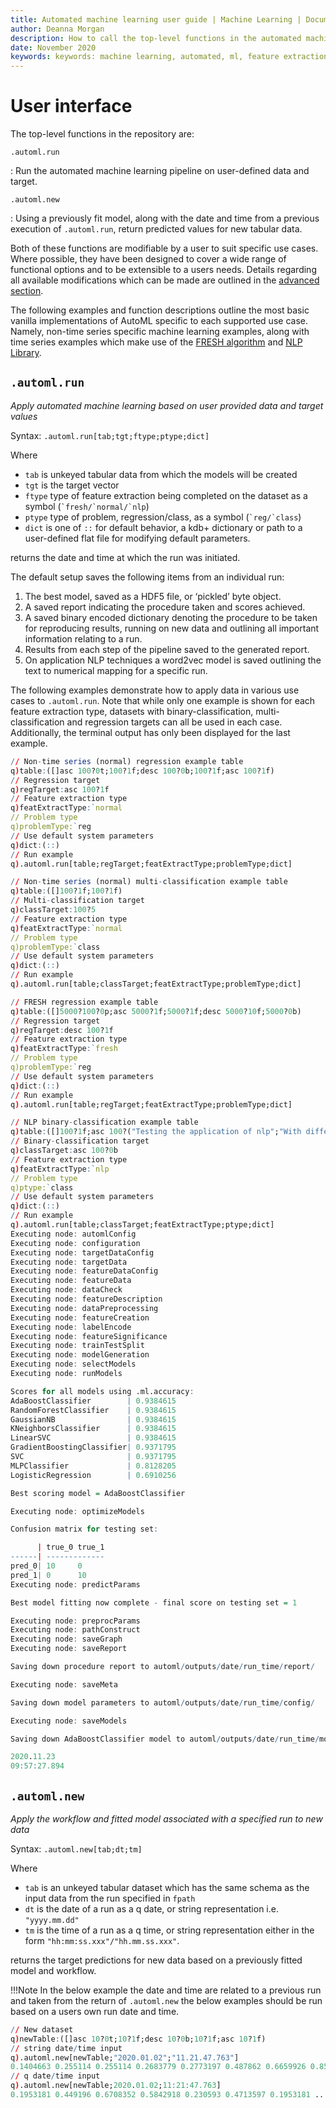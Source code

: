 ```yaml
---
title: Automated machine learning user guide | Machine Learning | Documentation for kdb+ and q
author: Deanna Morgan
description: How to call the top-level functions in the automated machine learning repository. 
date: November 2020
keywords: keywords: machine learning, automated, ml, feature extraction, feature selection, data cleansing, model selection, optimization, time series
---
```

# User interface



The top-level functions in the repository are:

`.automl.run`

: Run the automated machine learning pipeline on user-defined data and target.

`.automl.new`

: Using a previously fit model, along with the date and time from a previous execution of `.automl.run`, return predicted values for new tabular data.

Both of these functions are modifiable by a user to suit specific use cases. Where possible, they have been designed to cover a wide range of functional options and to be extensible to a users needs. Details regarding all available modifications which can be made are outlined in the [advanced section](options.md).

The following examples and function descriptions outline the most basic vanilla implementations of AutoML specific to each supported use case. Namely, non-time series specific machine learning examples, along with time series examples which make use of the [FRESH algorithm](../../toolkit/fresh) and [NLP Library](../../nlp/index.md).


## `.automl.run`

_Apply automated machine learning based on user provided data and target values_

Syntax: `.automl.run[tab;tgt;ftype;ptype;dict]`

Where

-   `tab` is unkeyed tabular data from which the models will be created
-   `tgt` is the target vector
-   `ftype` type of feature extraction being completed on the dataset as a symbol (`` `fresh/`normal/`nlp ``)
-   `ptype` type of problem, regression/class, as a symbol (`` `reg/`class ``)
-   `dict` is one of `::` for default behavior, a kdb+ dictionary or path to a user-defined flat file for modifying default parameters.

returns the date and time at which the run was initiated.

The default setup saves the following items from an individual run:

1. The best model, saved as a HDF5 file, or ‘pickled’ byte object.
2. A saved report indicating the procedure taken and scores achieved.
3. A saved binary encoded dictionary denoting the procedure to be taken for reproducing results, running on new data and outlining all important information relating to a run.
4. Results from each step of the pipeline saved to the generated report.
5. On application NLP techniques a word2vec model is saved outlining the text to numerical mapping for a specific run.

The following examples demonstrate how to apply data in various use cases to `.automl.run`. Note that while only one example is shown for each feature extraction type, datasets with binary-classification, multi-classification and regression targets can all be used in each case. Additionally, the terminal output has only been displayed for the last example.

```q
// Non-time series (normal) regression example table
q)table:([]asc 100?0t;100?1f;desc 100?0b;100?1f;asc 100?1f)
// Regression target
q)regTarget:asc 100?1f
// Feature extraction type
q)featExtractType:`normal
// Problem type
q)problemType:`reg
// Use default system parameters
q)dict:(::)
// Run example
q).automl.run[table;regTarget;featExtractType;problemType;dict]

// Non-time series (normal) multi-classification example table
q)table:([]100?1f;100?1f)
// Multi-classification target
q)classTarget:100?5
// Feature extraction type
q)featExtractType:`normal
// Problem type
q)problemType:`class
// Use default system parameters
q)dict:(::)
// Run example
q).automl.run[table;classTarget;featExtractType;problemType;dict]

// FRESH regression example table
q)table:([]5000?100?0p;asc 5000?1f;5000?1f;desc 5000?10f;5000?0b)
// Regression target
q)regTarget:desc 100?1f
// Feature extraction type
q)featExtractType:`fresh
// Problem type
q)problemType:`reg
// Use default system parameters
q)dict:(::)
// Run example
q).automl.run[table;regTarget;featExtractType;problemType;dict]

// NLP binary-classification example table
q)table:([]100?1f;asc 100?("Testing the application of nlp";"With different characters"))
// Binary-classification target
q)classTarget:asc 100?0b
// Feature extraction type
q)featExtractType:`nlp
// Problem type
q)ptype:`class
// Use default system parameters
q)dict:(::)
// Run example
q).automl.run[table;classTarget;featExtractType;ptype;dict]
Executing node: automlConfig
Executing node: configuration
Executing node: targetDataConfig
Executing node: targetData
Executing node: featureDataConfig
Executing node: featureData
Executing node: dataCheck
Executing node: featureDescription
Executing node: dataPreprocessing
Executing node: featureCreation
Executing node: labelEncode
Executing node: featureSignificance
Executing node: trainTestSplit
Executing node: modelGeneration
Executing node: selectModels
Executing node: runModels

Scores for all models using .ml.accuracy:
AdaBoostClassifier        | 0.9384615
RandomForestClassifier    | 0.9384615
GaussianNB                | 0.9384615
KNeighborsClassifier      | 0.9384615
LinearSVC                 | 0.9384615
GradientBoostingClassifier| 0.9371795
SVC                       | 0.9371795
MLPClassifier             | 0.8128205
LogisticRegression        | 0.6910256

Best scoring model = AdaBoostClassifier

Executing node: optimizeModels

Confusion matrix for testing set:

      | true_0 true_1
------| -------------
pred_0| 10     0
pred_1| 0      10
Executing node: predictParams

Best model fitting now complete - final score on testing set = 1

Executing node: preprocParams
Executing node: pathConstruct
Executing node: saveGraph
Executing node: saveReport

Saving down procedure report to automl/outputs/date/run_time/report/

Executing node: saveMeta

Saving down model parameters to automl/outputs/date/run_time/config/

Executing node: saveModels

Saving down AdaBoostClassifier model to automl/outputs/date/run_time/models/

2020.11.23
09:57:27.894
```


## `.automl.new`

_Apply the workflow and fitted model associated with a specified run to new data_

Syntax: `.automl.new[tab;dt;tm]`

Where

-   `tab` is an unkeyed tabular dataset which has the same schema as the input data from the run specified in `fpath`
-   `dt` is the date of a run as a q date, or string representation i.e. `"yyyy.mm.dd"`
-   `tm` is the time of a run as a q time, or string representation either in the form `"hh:mm:ss.xxx"/"hh.mm.ss.xxx"`.

returns the target predictions for new data based on a previously fitted model and workflow.

!!!Note
	In the below example the date and time are related to a previous run and taken from the return of `.automl.new` the below examples should be run based on a users own run date and time.

```q
// New dataset
q)newTable:([]asc 10?0t;10?1f;desc 10?0b;10?1f;asc 10?1f)
// string date/time input
q).automl.new[newTable;"2020.01.02";"11.21.47.763"]
0.1404663 0.255114 0.255114 0.2683779 0.2773197 0.487862 0.6659926 0.8547356 ..
// q date/time input
q).automl.new[newTable;2020.01.02;11:21:47.763]
0.1953181 0.449196 0.6708352 0.5842918 0.230593 0.4713597 0.1953181 ..
```